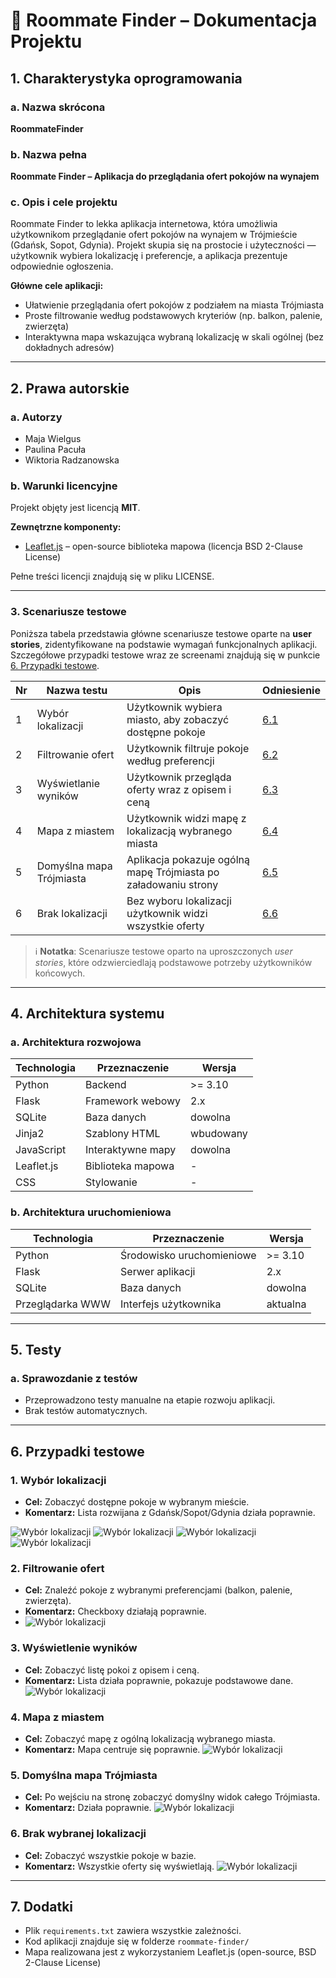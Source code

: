 
# 🏡 Roommate Finder – Dokumentacja Projektu

## 1. Charakterystyka oprogramowania

### a. Nazwa skrócona
**RoommateFinder**

### b. Nazwa pełna
**Roommate Finder – Aplikacja do przeglądania ofert pokojów na wynajem**

### c. Opis i cele projektu
Roommate Finder to lekka aplikacja internetowa, która umożliwia użytkownikom przeglądanie ofert pokojów na wynajem w Trójmieście (Gdańsk, Sopot, Gdynia). Projekt skupia się na prostocie i użyteczności — użytkownik wybiera lokalizację i preferencje, a aplikacja prezentuje odpowiednie ogłoszenia.

**Główne cele aplikacji:**
- Ułatwienie przeglądania ofert pokojów z podziałem na miasta Trójmiasta
- Proste filtrowanie według podstawowych kryteriów (np. balkon, palenie, zwierzęta)
- Interaktywna mapa wskazująca wybraną lokalizację w skali ogólnej (bez dokładnych adresów)

---

## 2. Prawa autorskie

### a. Autorzy
- Maja Wielgus  
- Paulina Pacuła  
- Wiktoria Radzanowska

### b. Warunki licencyjne
Projekt objęty jest licencją **MIT**.

**Zewnętrzne komponenty:**
- [Leaflet.js](https://leafletjs.com) – open-source biblioteka mapowa (licencja BSD 2-Clause License)

Pełne treści licencji znajdują się w pliku LICENSE.

---

### 3. Scenariusze testowe

Poniższa tabela przedstawia główne scenariusze testowe oparte na **user stories**, zidentyfikowane na podstawie wymagań funkcjonalnych aplikacji. Szczegółowe przypadki testowe wraz ze screenami znajdują się w punkcie [6. Przypadki testowe](#6-przypadki-testowe).

| Nr | Nazwa testu              | Opis                                                             | Odniesienie                      |
|----|---------------------------|------------------------------------------------------------------|----------------------------------|
| 1  | Wybór lokalizacji         | Użytkownik wybiera miasto, aby zobaczyć dostępne pokoje         | [6.1](#1-wybór-lokalizacji)      |
| 2  | Filtrowanie ofert         | Użytkownik filtruje pokoje według preferencji                   | [6.2](#2-filtrowanie-ofert)      |
| 3  | Wyświetlanie wyników      | Użytkownik przegląda oferty wraz z opisem i ceną                | [6.3](#3-wyświetlenie-wyników)   |
| 4  | Mapa z miastem            | Użytkownik widzi mapę z lokalizacją wybranego miasta            | [6.4](#4-mapa-z-miastem)         |
| 5  | Domyślna mapa Trójmiasta  | Aplikacja pokazuje ogólną mapę Trójmiasta po załadowaniu strony | [6.5](#5-domyślna-mapa-trójmiasta) |
| 6  | Brak lokalizacji          | Bez wyboru lokalizacji użytkownik widzi wszystkie oferty        | [6.6](#6-brak-wybranej-lokalizacji) |

> ℹ️ **Notatka**: Scenariusze testowe oparto na uproszczonych _user stories_, które odzwierciedlają podstawowe potrzeby użytkowników końcowych.

---

## 4. Architektura systemu

### a. Architektura rozwojowa

| Technologia | Przeznaczenie            | Wersja     |
|-------------|--------------------------|------------|
| Python      | Backend                  | >= 3.10    |
| Flask       | Framework webowy         | 2.x        |
| SQLite      | Baza danych              | dowolna    |
| Jinja2      | Szablony HTML            | wbudowany  |
| JavaScript  | Interaktywne mapy        | dowolna    |
| Leaflet.js  | Biblioteka mapowa        | -          |
| CSS         | Stylowanie               | -          |

### b. Architektura uruchomieniowa

| Technologia           | Przeznaczenie             | Wersja     |
|-----------------------|---------------------------|------------|
| Python                | Środowisko uruchomieniowe | >= 3.10    |
| Flask                 | Serwer aplikacji          | 2.x        |
| SQLite                | Baza danych               | dowolna    |
| Przeglądarka WWW      | Interfejs użytkownika     | aktualna   |

---

## 5. Testy

### a. Sprawozdanie z testów
- Przeprowadzono testy manualne na etapie rozwoju aplikacji.
- Brak testów automatycznych.

---

## 6. Przypadki testowe

### 1. Wybór lokalizacji
- **Cel:** Zobaczyć dostępne pokoje w wybranym mieście.
- **Komentarz:** Lista rozwijana z Gdańsk/Sopot/Gdynia działa poprawnie.

![Wybór lokalizacji](screenshots/wybor_lokalizacji_1.png)
![Wybór lokalizacji](screenshots/wybor_lokalizacji_2.png)
![Wybór lokalizacji](screenshots/wybor_lokalizacji_3.png)
![Wybór lokalizacji](screenshots/wybor_lokalizacji_4.png)

### 2. Filtrowanie ofert
- **Cel:** Znaleźć pokoje z wybranymi preferencjami (balkon, palenie, zwierzęta).
- **Komentarz:** Checkboxy działają poprawnie.
- ![Wybór lokalizacji](screenshots/filtrowanie_ofert.png)

### 3. Wyświetlenie wyników
- **Cel:** Zobaczyć listę pokoi z opisem i ceną.
- **Komentarz:** Lista działa poprawnie, pokazuje podstawowe dane.
![Wybór lokalizacji](screenshots/wyswietlanie_wynikow.png)
### 4. Mapa z miastem
- **Cel:** Zobaczyć mapę z ogólną lokalizacją wybranego miasta.
- **Komentarz:** Mapa centruje się poprawnie.
![Wybór lokalizacji](screenshots/mapa_z_obszarem_miasta.png)
### 5. Domyślna mapa Trójmiasta
- **Cel:** Po wejściu na stronę zobaczyć domyślny widok całego Trójmiasta.
- **Komentarz:** Działa poprawnie.
![Wybór lokalizacji](screenshots/domyslna_mapa.png)
### 6. Brak wybranej lokalizacji
- **Cel:** Zobaczyć wszystkie pokoje w bazie.
- **Komentarz:** Wszystkie oferty się wyświetlają.
![Wybór lokalizacji](screenshots/lista_wszystkich_ofert.png)
---

## 7. Dodatki

- Plik `requirements.txt` zawiera wszystkie zależności.
- Kod aplikacji znajduje się w folderze `roommate-finder/`
- Mapa realizowana jest z wykorzystaniem Leaflet.js (open-source, BSD 2-Clause License)
